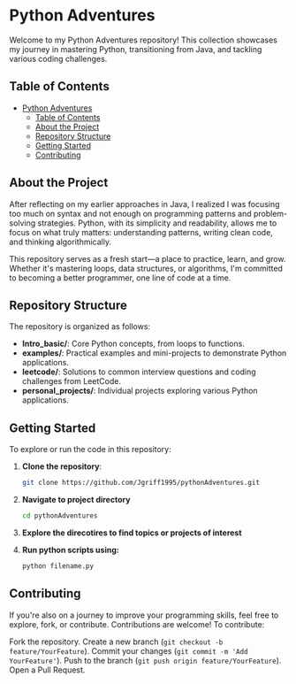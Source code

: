 # Python Adventures

Welcome to my Python Adventures repository! This collection showcases my journey in mastering Python, transitioning from Java, and tackling various coding challenges.

## Table of Contents

- [Python Adventures](#python-adventures)
  - [Table of Contents](#table-of-contents)
  - [About the Project](#about-the-project)
  - [Repository Structure](#repository-structure)
  - [Getting Started](#getting-started)
  - [Contributing](#contributing)

## About the Project

After reflecting on my earlier approaches in Java, I realized I was focusing too much on syntax and not enough on programming patterns and problem-solving strategies. Python, with its simplicity and readability, allows me to focus on what truly matters: understanding patterns, writing clean code, and thinking algorithmically.

This repository serves as a fresh start—a place to practice, learn, and grow. Whether it's mastering loops, data structures, or algorithms, I'm committed to becoming a better programmer, one line of code at a time.

## Repository Structure

The repository is organized as follows:

- **Intro_basic/**: Core Python concepts, from loops to functions.
- **examples/**: Practical examples and mini-projects to demonstrate Python applications.
- **leetcode/**: Solutions to common interview questions and coding challenges from LeetCode.
- **personal_projects/**: Individual projects exploring various Python applications.

## Getting Started

To explore or run the code in this repository:

1. **Clone the repository**:

   ```bash
   git clone https://github.com/Jgriff1995/pythonAdventures.git
    ```
2. **Navigate to project directory**
    ```bash
    cd pythonAdventures
    ```
3. **Explore the direcotires to find topics or projects of interest**
   
4. **Run python scripts using:**
    ```bash
    python filename.py 
    ```

## Contributing

If you're also on a journey to improve your programming skills, feel free to explore, fork, or contribute. Contributions are welcome! To contribute:

Fork the repository.
Create a new branch (`git checkout -b feature/YourFeature`).
Commit your changes (`git commit -m 'Add YourFeature'`).
Push to the branch (`git push origin feature/YourFeature`).
Open a Pull Request.

